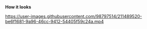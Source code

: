 **How it looks**



https://user-images.githubusercontent.com/98797514/211489520-be6f1681-9a96-46cc-9412-54405f59c24a.mp4

